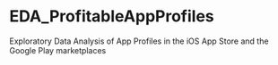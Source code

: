 # EDA_ProfitableAppProfiles
Exploratory Data Analysis of App Profiles in the iOS App Store and the Google Play marketplaces
